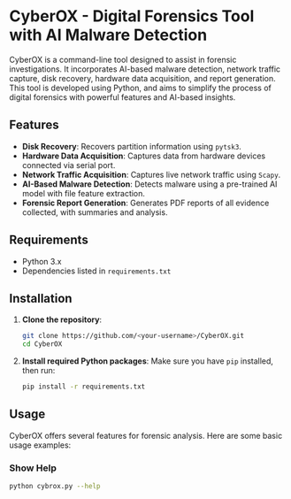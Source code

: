 # CyberOX - Digital Forensics Tool with AI Malware Detection

CyberOX is a command-line tool designed to assist in forensic investigations. It incorporates AI-based malware detection, network traffic capture, disk recovery, hardware data acquisition, and report generation. This tool is developed using Python, and aims to simplify the process of digital forensics with powerful features and AI-based insights.

## Features
- **Disk Recovery**: Recovers partition information using `pytsk3`.
- **Hardware Data Acquisition**: Captures data from hardware devices connected via serial port.
- **Network Traffic Acquisition**: Captures live network traffic using `Scapy`.
- **AI-Based Malware Detection**: Detects malware using a pre-trained AI model with file feature extraction.
- **Forensic Report Generation**: Generates PDF reports of all evidence collected, with summaries and analysis.

## Requirements

- Python 3.x
- Dependencies listed in `requirements.txt`

## Installation

1. **Clone the repository**:
    ```bash
    git clone https://github.com/<your-username>/CyberOX.git
    cd CyberOX
    ```

2. **Install required Python packages**:
    Make sure you have `pip` installed, then run:
    ```bash
    pip install -r requirements.txt
    ```
## Usage

CyberOX offers several features for forensic analysis. Here are some basic usage examples:

### Show Help
```bash
python cybrox.py --help

